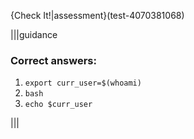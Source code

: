 {Check It!|assessment}(test-4070381068)

|||guidance
### Correct answers:
1. `export curr_user=$(whoami)`
1. `bash`
1. `echo $curr_user`

|||